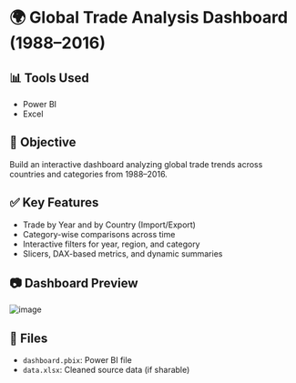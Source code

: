 # 🌍 Global Trade Analysis Dashboard (1988–2016)

## 📊 Tools Used
- Power BI
- Excel

## 🧠 Objective
Build an interactive dashboard analyzing global trade trends across countries and categories from 1988–2016. 

## ✅ Key Features
- Trade by Year and by Country (Import/Export)
- Category-wise comparisons across time
- Interactive filters for year, region, and category
- Slicers, DAX-based metrics, and dynamic summaries

## 📷 Dashboard Preview


![image](https://github.com/user-attachments/assets/4550f1e7-2ffb-4e77-8a8b-d532f33138c5)


## 📁 Files
- `dashboard.pbix`: Power BI file
- `data.xlsx`: Cleaned source data (if sharable)
